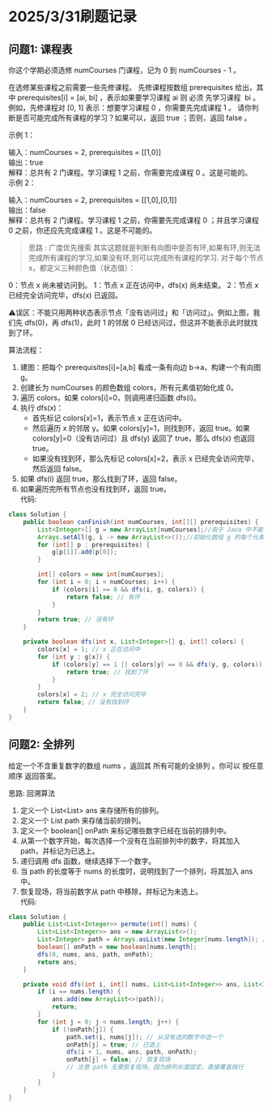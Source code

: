 # 2025/3/31刷题记录
## 问题1: 课程表
你这个学期必须选修 numCourses 门课程，记为 0 到 numCourses - 1 。

在选修某些课程之前需要一些先修课程。 先修课程按数组 prerequisites 给出，其中 prerequisites[i] = [ai, bi] ，表示如果要学习课程 ai 则 必须 先学习课程  bi 。
例如，先修课程对 [0, 1] 表示：想要学习课程 0 ，你需要先完成课程 1 。
请你判断是否可能完成所有课程的学习？如果可以，返回 true ；否则，返回 false 。



示例 1：

输入：numCourses = 2, prerequisites = [[1,0]]  
输出：true  
解释：总共有 2 门课程。学习课程 1 之前，你需要完成课程 0 。这是可能的。  
示例 2：  

输入：numCourses = 2, prerequisites = [[1,0],[0,1]]  
输出：false  
解释：总共有 2 门课程。学习课程 1 之前，你需要先完成​课程 0 ；并且学习课程 0 之前，你还应先完成课程 1 。这是不可能的。  

> 思路 : 广度优先搜索
其实这题就是判断有向图中是否有环,如果有环,则无法完成所有课程的学习,如果没有环,则可以完成所有课程的学习.
对于每个节点 x，都定义三种颜色值（状态值）：

0：节点 x 尚未被访问到。
1：节点 x 正在访问中，dfs(x) 尚未结束。
2：节点 x 已经完全访问完毕，dfs(x) 已返回。

⚠误区：不能只用两种状态表示节点「没有访问过」和「访问过」。例如上图，我们先 dfs(0)，再 dfs(1)，此时 1 的邻居 0 已经访问过，但这并不能表示此时就找到了环。

算法流程：

1. 建图：把每个 prerequisites[i]=[a,b] 看成一条有向边 b→a，构建一个有向图 g。  
2. 创建长为 numCourses 的颜色数组 colors，所有元素值初始化成 0。  
3. 遍历 colors，如果 colors[i]=0，则调用递归函数 dfs(i)。  
4. 执行 dfs(x)：  
    - 首先标记 colors[x]=1，表示节点 x 正在访问中。  
    - 然后遍历 x 的邻居 y。如果 colors[y]=1，则找到环，返回 true。如果 colors[y]=0（没有访问过）且 dfs(y) 返回了 true，那么 dfs(x) 也返回 true。  
    - 如果没有找到环，那么先标记 colors[x]=2，表示 x 已经完全访问完毕，然后返回 false。  
5. 如果 dfs(i) 返回 true，那么找到了环，返回 false。   
6. 如果遍历完所有节点也没有找到环，返回 true。  
代码: 
```java
class Solution {
    public boolean canFinish(int numCourses, int[][] prerequisites) {
        List<Integer>[] g = new ArrayList[numCourses];//由于 Java 中不能直接创建泛型数组，所以我们需要使用 ArrayList 来模拟数组。
        Arrays.setAll(g, i -> new ArrayList<>());//初始化数组 g 的每个元素 g[i] 都被初始化为一个空的 ArrayList<Integer>。
        for (int[] p : prerequisites) {
            g[p[1]].add(p[0]);
        }

        int[] colors = new int[numCourses];
        for (int i = 0; i < numCourses; i++) {
            if (colors[i] == 0 && dfs(i, g, colors)) {
                return false; // 有环
            }
        }
        return true; // 没有环
    }

    private boolean dfs(int x, List<Integer>[] g, int[] colors) {
        colors[x] = 1; // x 正在访问中
        for (int y : g[x]) {
            if (colors[y] == 1 || colors[y] == 0 && dfs(y, g, colors)) {
                return true; // 找到了环
            }
        }
        colors[x] = 2; // x 完全访问完毕
        return false; // 没有找到环
    }
}
```

## 问题2: 全排列
给定一个不含重复数字的数组 nums ，返回其 所有可能的全排列 。你可以 按任意顺序 返回答案。

思路: 回溯算法   
1. 定义一个 List<List<Integer>> ans 来存储所有的排列。  
2. 定义一个 List<Integer> path 来存储当前的排列。  
3. 定义一个 boolean[] onPath 来标记哪些数字已经在当前的排列中。  
4. 从第一个数字开始，每次选择一个没有在当前排列中的数字，将其加入 path，并标记为已选上。  
5. 递归调用 dfs 函数，继续选择下一个数字。  
6. 当 path 的长度等于 nums 的长度时，说明找到了一个排列，将其加入 ans 中。  
7. 恢复现场，将当前数字从 path 中移除，并标记为未选上。  
代码:
```java
class Solution {
    public List<List<Integer>> permute(int[] nums) {
        List<List<Integer>> ans = new ArrayList<>();
        List<Integer> path = Arrays.asList(new Integer[nums.length]); // 所有排列的长度都是一样的 n
        boolean[] onPath = new boolean[nums.length];
        dfs(0, nums, ans, path, onPath);
        return ans;
    }

    private void dfs(int i, int[] nums, List<List<Integer>> ans, List<Integer> path, boolean[] onPath) {
        if (i == nums.length) {
            ans.add(new ArrayList<>(path));
            return;
        }
        for (int j = 0; j < nums.length; j++) {
            if (!onPath[j]) {
                path.set(i, nums[j]); // 从没有选的数字中选一个
                onPath[j] = true; // 已选上
                dfs(i + 1, nums, ans, path, onPath);
                onPath[j] = false; // 恢复现场
                // 注意 path 无需恢复现场，因为排列长度固定，直接覆盖就行
            }
        }
    }
}
```